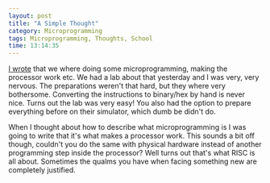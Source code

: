 ```yaml
---
layout: post
title: "A Simple Thought"
category: Microprogramming
tags: Microprogramming, Thoughts, School
time: 13:14:35
---
```

[I wrote][] that we where doing some microprogramming, making the processor work etc. We had a lab about that yesterday and I was very, very nervous. The preparations weren't that hard, but they where very bothersome. Converting the instructions to binary/hex by hand is never nice. Turns out the lab was very easy! You also had the option to prepare everything before on their simulator, which dumb be didn't do.

When I thought about how to describe what microprogramming is I was going to write that it's what makes a processor work. This sounds a bit off though, couldn't you do the same with physical hardware instead of another programming step inside the processor? Well turns out that's what RISC is all about. Sometimes the qualms you have when facing something new are completely justified.

[I wrote]: /blog/speeding_ahead

